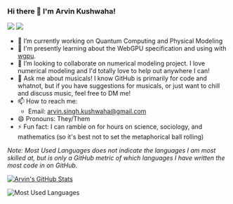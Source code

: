 ### Hi there 👋 I'm Arvin Kushwaha!

[![](https://img.shields.io/badge/twitter-%231DA1F2.svg?style=for-the-badge&logo=twitter&logoColor=white)](https://twitter.com/arvin_s_k)
[![](https://img.shields.io/badge/linkedin-%230077B5.svg?style=for-the-badge&logo=linkedin&logoColor=white)](https://linkedin.com/in/arvin-kushwaha)

- 🔭 I’m currently working on Quantum Computing and Physical Modeling
- 🌱 I'm presently learning about the WebGPU specification and using with [wgpu](https://github.com/gfx-rs/wgpu).
- 👯 I’m looking to collaborate on numerical modeling project. I love numerical modeling and I'd totally love to help out anywhere I can!
- 💬 Ask me about musicals! I know GitHub is primarily for code and whatnot, but if you have suggestions for musicals, or just want to chill and discuss music, feel free to DM me!
- 📫 How to reach me: 
  - Email: arvin.singh.kushwaha@gmail.com
- 😄 Pronouns: They/Them
- ⚡ Fun fact: I can ramble on for hours on science, sociology, and mathematics (so it's best not to set the metaphorical ball rolling)

*Note: Most Used Languages does not indicate the languages I am most skilled at, but is only a GitHub metric of which languages I have written the most code in on GitHub.*

[![Arvin's GitHub Stats](https://github-readme-stats.vercel.app/api?username=ArvinSKushwaha&count_private=true&show_icons=true&bg_color=1e1e2e&text_color=cdd6f4&icon_color=cba6f7&title_color=94e2d5)](https://github.com/ArvinSKushwaha)

![Most Used Languages](https://github-readme-stats.vercel.app/api/top-langs?username=ArvinSKushwaha&bg_color=1e1e2e&text_color=cdd6f4&icon_color=cba6f7&title_color=94e2d5&layout=compact&langs_count=10)
